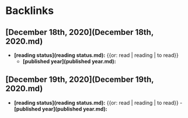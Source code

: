 
# Backlinks
## [December 18th, 2020](December 18th, 2020.md)
- **[reading status](reading status.md):** {{or: read | reading | to read}}
    - **[published year](published year.md):**

## [December 19th, 2020](December 19th, 2020.md)
- **[reading status](reading status.md):** {{or: read | reading | to read}}
        - **[published year](published year.md):**

